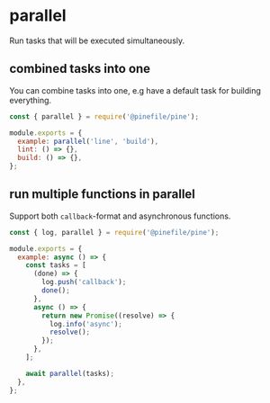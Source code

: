 # parallel

Run tasks that will be executed simultaneously.

## combined tasks into one

You can combine tasks into one, e.g have a default task for building everything.

```js
const { parallel } = require('@pinefile/pine');

module.exports = {
  example: parallel('line', 'build'),
  lint: () => {},
  build: () => {},
};
```

## run multiple functions in parallel

Support both `callback`-format and asynchronous functions.

```js
const { log, parallel } = require('@pinefile/pine');

module.exports = {
  example: async () => {
    const tasks = [
      (done) => {
        log.push('callback');
        done();
      },
      async () => {
        return new Promise((resolve) => {
          log.info('async');
          resolve();
        });
      },
    ];

    await parallel(tasks);
  },
};
```
